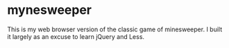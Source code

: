 # mynesweeper
This is my web browser version of the classic game of minesweeper. I built it largely as an excuse to learn jQuery and Less.
